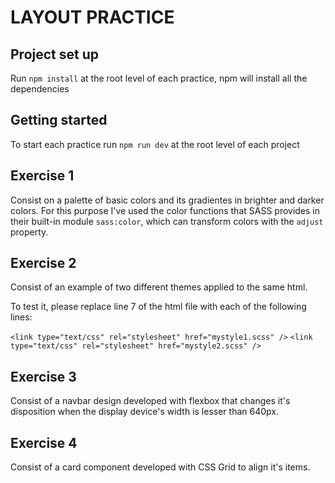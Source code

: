 # LAYOUT PRACTICE

## Project set up

Run `npm install` at the root level of each practice, npm will install all the dependencies

## Getting started

To start each practice run `npm run dev` at the root level of each project

## Exercise 1

Consist on a palette of basic colors and its gradientes in brighter and darker colors. For this purpose I've used the color functions that SASS provides in their built-in module `sass:color`, which can transform colors with the `adjust` property.

## Exercise 2

Consist of an example of two different themes applied  to the same html. 

To test it, please replace line 7 of the html file with each of the following lines:

`<link type="text/css" rel="stylesheet" href="mystyle1.scss" />`
`<link type="text/css" rel="stylesheet" href="mystyle2.scss" />`

## Exercise 3

Consist of a navbar design developed with flexbox that changes it's disposition when the display device's width is lesser than 640px.

## Exercise 4

Consist of a card component developed with CSS Grid to align it's items.